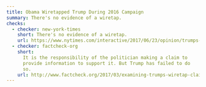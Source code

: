 ```yaml
---
title: Obama Wiretapped Trump During 2016 Campaign
summary: There's no evidence of a wiretap.
checks:
  - checker: new-york-times
    short: There's no evidence of a wiretap.
    url: https://www.nytimes.com/interactive/2017/06/23/opinion/trumps-lies.html
  - checker: factcheck-org
    short:
      It is the responsibility of the politician making a claim to
      provide information to support it. But Trump has failed to do
      so.
    url: http://www.factcheck.org/2017/03/examining-trumps-wiretap-claim/
---
```

